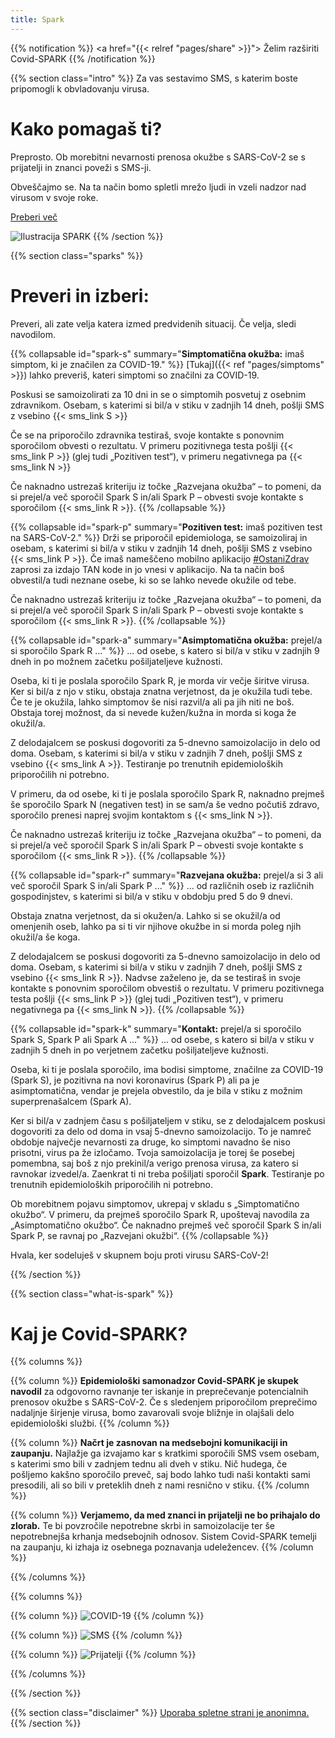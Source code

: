 ```yaml
---
title: Spark
---
```

{{% notification %}}
<a href="{{< relref "pages/share" >}}"><i class="fas fa-envelope"></i> Želim razširiti Covid-SPARK <i class="fas fa-envelope"></i></a>
{{% /notification %}}

{{% section class="intro" %}}
Za vas sestavimo SMS, s katerim boste pripomogli k obvladovanju virusa.

# Kako pomagaš ti?

Preprosto. Ob morebitni nevarnosti prenosa okužbe s SARS-CoV-2 se s prijatelji in znanci poveži s SMS-ji.

Obveščajmo se. Na ta način bomo spletli mrežo ljudi in vzeli nadzor nad virusom v svoje roke.

[Preberi več](https://medium.com/sledilnik/spark-prekinimo-verige-prenosov-9c2008e357cc)

<img src="/img/spark-illustration.png" alt="Ilustracija SPARK">
{{% /section %}}

{{% section class="sparks" %}}

# Preveri in izberi:

Preveri, ali zate velja katera izmed predvidenih situacij. Če velja, sledi navodilom.

{{% collapsable id="spark-s" summary="**Simptomatična okužba:** imaš simptom, ki je značilen za COVID-19." %}}
[Tukaj]({{< ref "pages/simptoms" >}}) lahko preveriš, kateri simptomi so značilni za COVID-19.

Poskusi se samoizolirati za 10 dni in se o simptomih posvetuj z osebnim zdravnikom. Osebam, s katerimi si bil/a v
stiku v zadnjih 14 dneh, pošlji SMS z vsebino {{< sms_link S >}}

Če se na priporočilo zdravnika testiraš, svoje kontakte s ponovnim sporočilom obvesti o rezultatu. V primeru
pozitivnega testa pošlji {{< sms_link P >}}
(glej tudi „Pozitiven test“), v primeru negativnega pa {{< sms_link N >}}

Če naknadno ustrezaš kriteriju iz točke „Razvejana okužba“ – to pomeni, da si prejel/a več sporočil Spark S
in/ali Spark P – obvesti svoje kontakte s sporočilom {{< sms_link R >}}.
{{% /collapsable %}}

{{% collapsable id="spark-p" summary="**Pozitiven test:** imaš pozitiven test na SARS-CoV-2." %}}
Drži se priporočil epidemiologa, se samoizoliraj in osebam, s katerimi si bil/a v stiku v zadnjih 14 dneh, pošlji
SMS z vsebino {{< sms_link P >}}.
Če imaš nameščeno mobilno aplikacijo [#OstaniZdrav](https://www.gov.si/teme/koronavirus-sars-cov-2/mobilna-aplikacija-ostanizdrav/)
zaprosi za izdajo TAN kode in jo vnesi v aplikacijo. Na ta način boš obvestil/a tudi neznane osebe, ki so se
lahko nevede okužile od tebe.

Če naknadno ustrezaš kriteriju iz točke „Razvejana okužba“ – to pomeni, da si prejel/a več sporočil Spark S
in/ali Spark P – obvesti svoje kontakte s sporočilom {{< sms_link R >}}.
{{% /collapsable %}}

{{% collapsable id="spark-a" summary="**Asimptomatična okužba:** prejel/a si sporočilo Spark R ..." %}}
... od osebe, s katero si bil/a v stiku v zadnjih 9 dneh in po možnem začetku pošiljateljeve kužnosti.

Oseba, ki ti je poslala sporočilo Spark R, je morda vir večje širitve virusa. Ker si bil/a z njo v stiku,
obstaja znatna verjetnost, da je okužila tudi tebe. Če te je okužila, lahko simptomov še nisi razvil/a ali
pa jih niti ne boš. Obstaja torej možnost, da si nevede kužen/kužna in morda si koga že okužil/a.

Z delodajalcem se poskusi dogovoriti za 5-dnevno samoizolacijo in delo od doma. Osebam, s katerimi si bil/a v
stiku v zadnjih 7 dneh, pošlji SMS z vsebino {{< sms_link A >}}. Testiranje po trenutnih epidemioloških priporočilih ni potrebno.

V primeru, da od osebe, ki ti je poslala sporočilo Spark R, naknadno prejmeš še sporočilo Spark N (negativen
test) in se sam/a še vedno počutiš zdravo, sporočilo prenesi naprej svojim kontaktom s {{< sms_link N >}}.

Če naknadno ustrezaš kriteriju iz točke „Razvejana okužba“ – to pomeni, da si prejel/a več sporočil Spark S
in/ali Spark P – obvesti svoje kontakte s sporočilom {{< sms_link R >}}.
{{% /collapsable %}}


{{% collapsable id="spark-r" summary="**Razvejana okužba:** prejel/a si 3 ali več sporočil Spark S in/ali Spark P ..." %}}
... od različnih oseb iz različnih gospodinjstev, s katerimi si bil/a v stiku v obdobju pred 5 do 9 dnevi.

Obstaja znatna verjetnost, da si okužen/a. Lahko si se okužil/a od omenjenih oseb, lahko pa si ti vir njihove
okužbe in si morda poleg njih okužil/a še koga.

Z delodajalcem se poskusi dogovoriti za 5-dnevno samoizolacijo in delo od doma. Osebam, s katerimi si bil/a v
stiku v zadnjih 7 dneh, pošlji SMS z vsebino {{< sms_link R >}}.
Nadvse zaželeno je, da se testiraš in svoje kontakte s ponovnim sporočilom obvestiš o rezultatu. V primeru
pozitivnega testa pošlji {{< sms_link P >}}
(glej tudi „Pozitiven test“), v primeru negativnega pa {{< sms_link N >}}.
{{% /collapsable %}}

{{% collapsable id="spark-k" summary="**Kontakt:** prejel/a si sporočilo Spark S, Spark P ali Spark A ..." %}}
... od osebe, s katero si bil/a v stiku v zadnjih 5 dneh in po verjetnem začetku pošiljateljeve kužnosti.

Oseba, ki ti je poslala sporočilo, ima bodisi simptome, značilne za COVID-19 (Spark S), je pozitivna na novi
koronavirus (Spark P) ali pa je asimptomatična, vendar je prejela obvestilo, da je bila v stiku z možnim
superprenašalcem (Spark A).

Ker si bil/a v zadnjem času s pošiljateljem v stiku, se z delodajalcem poskusi dogovoriti za delo od doma in vsaj
5-dnevno samoizolacijo. To je namreč obdobje največje nevarnosti za druge, ko simptomi navadno še niso prisotni,
virus pa že izločamo. Tvoja samoizolacija je torej še posebej pomembna, saj boš z njo prekinil/a verigo prenosa
virusa, za katero si ravnokar izvedel/a. Zaenkrat ti ni treba pošiljati sporočil **Spark**. Testiranje po
trenutnih epidemioloških priporočilih ni potrebno.

Ob morebitnem pojavu simptomov, ukrepaj v skladu s „Simptomatično okužbo“. V primeru, da prejmeš sporočilo Spark
R, upoštevaj navodila za „Asimptomatično okužbo“. Če naknadno prejmeš več sporočil Spark S in/ali Spark P, se
ravnaj po „Razvejani okužbi“.
{{% /collapsable %}}

<div class="thanks">
    <p>Hvala, ker sodeluješ v skupnem boju proti virusu SARS-CoV-2!</p>
</div>

{{% /section %}}

{{% section class="what-is-spark" %}}
# Kaj je Covid-SPARK?

{{% columns %}}

{{% column %}}
**Epidemiološki samonadzor Covid-SPARK je skupek navodil** za odgovorno ravnanje ter iskanje in
preprečevanje potencialnih prenosov okužbe s SARS-CoV-2. Če s sledenjem priporočilom preprečimo
nadaljnje širjenje virusa, bomo zavarovali svoje bližnje in olajšali delo epidemiološki službi.
{{% /column %}}

{{% column %}}
**Načrt je zasnovan na medsebojni komunikaciji in zaupanju.** Najlažje ga izvajamo kar s kratkimi sporočili SMS 
vsem osebam, s katerimi smo bili v zadnjem tednu ali dveh v stiku. Nič hudega, če pošljemo kakšno sporočilo preveč, 
saj bodo lahko tudi naši kontakti sami presodili, ali so bili v preteklih dneh z nami resnično v stiku.
{{% /column %}}

{{% column %}}
**Verjamemo, da med znanci in prijatelji ne bo prihajalo do zlorab.** Te bi povzročile nepotrebne skrbi in samoizolacije 
ter še nepotrebnejša krhanja medsebojnih odnosov.  Sistem Covid-SPARK temelji na zaupanju, ki izhaja iz osebnega poznavanja udeležencev.
{{% /column %}}

{{% /columns %}}

{{% columns %}}

{{% column %}}
<img src="/img/covid.png" alt="COVID-19">
{{% /column %}}

{{% column %}}
<img class="sms" src="/img/sms.png" alt="SMS">
{{% /column %}}

{{% column %}}
<img src="/img/friends.png" alt="Prijatelji">
{{% /column %}}

{{% /columns %}}

{{% /section %}}

{{% section class="disclaimer" %}}
[Uporaba spletne strani je anonimna.]()
{{% /section %}}